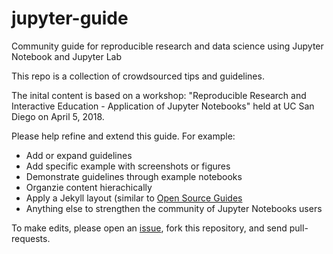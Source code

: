 # jupyter-guide
Community guide for reproducible research and data science using Jupyter Notebook and Jupyter Lab

This repo is a collection of crowdsourced tips and guidelines.

The inital content is based on a workshop: "Reproducible Research and Interactive Education - Application of Jupyter Notebooks" held at UC San Diego on April 5, 2018.

Please help refine and extend this guide. For example:

* Add or expand guidelines
* Add specific example with screenshots or figures
* Demonstrate guidelines through example notebooks
* Organzie content hierachically 
* Apply a Jekyll layout (similar to [Open Source Guides](https://github.com/github/opensource.guide)
* Anything else to strengthen the community of Jupyter Notebooks users 

To make edits, please open an [issue](https://github.com/sbl-sdsc/jupyter-guide/issues), fork this repository, and send pull-requests.


